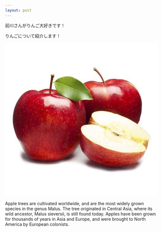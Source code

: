 ```yaml
---
layout: post
---
```

前川さんがりんご大好きです！

りんごについて紹介します！

<!--more-->

![Apple](/assets/img/apple.jpg "Apple")

Apple trees are cultivated worldwide, and are the most widely grown species in
the genus Malus. The tree originated in Central Asia, where its wild ancestor,
Malus sieversii, is still found today. Apples have been grown for thousands of
years in Asia and Europe, and were brought to North America by European
colonists.
